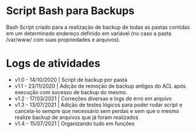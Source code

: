 # Script Bash para Backups
Bash Script criado para a realização de backup de todas as pastas contidas em um determinado endereço definido em variável (no caso a pasta /var/www/ com suas propriedades e arquivos).

# Logs de atividades 
- v1.0 - 14/10/2020 | Script de backup por pasta
- v1.1 - 23/11/2020 | Adição de remoção de backup antigos do ACL após execução com sucesso de backup do mesmo.
- v1.2 - 17/03/2021 | Correções diversas e logs de erro em arquivo
- v1.3 - 13/07/2021 | Adição de testes lógicos para poder rodar script e cancela-lo sempre que necessário sem perdas e sem que o mesmo realize backup de arquivos que já foram realizados
- v1.4 - 15/07/2021 | Organizando tudo em funções

